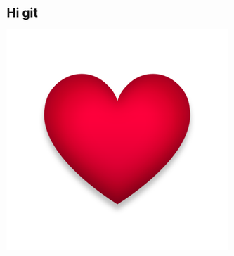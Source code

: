 <html lang="en">
<head>
	<meta charset="UTF-8">
	<meta name="viewport" content="width=device-width, initial-scale=1.0">
	<link rel="stylesheet" href="style.scss">
</head>
<body>
	<h1>Hi git</h1>
	<img src="images/pic3.png" alt="">
</body>
</html>
